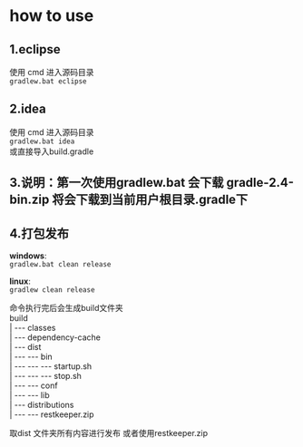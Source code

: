 # how to use

## 1.eclipse
   使用 cmd 进入源码目录   
  ```gradlew.bat eclipse```
  
## 2.idea
   使用 cmd 进入源码目录   
   ```gradlew.bat idea```   
   或直接导入build.gradle
   
## 3.说明：第一次使用gradlew.bat 会下载 gradle-2.4-bin.zip 将会下载到当前用户根目录.gradle下


## 4.打包发布

   **windows**:   
   ```gradlew.bat clean release```
   
   **linux**:   
   ```gradlew clean release```
   
   命令执行完后会生成build文件夹   
   build  
   |     --- classes  
   |     --- dependency-cache  
   |     --- dist  
   |     --- --- bin  
   |     --- --- --- startup.sh  
   |     --- --- --- stop.sh  
   |     --- --- conf  
   |     --- --- lib  
   |     --- distributions  
   |     --- --- restkeeper.zip   
   
  
   取dist 文件夹所有内容进行发布 或者使用restkeeper.zip